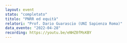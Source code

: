 ```yaml
---
layout: event
stato: "completato"
titolo: "PNRR ed equità"
relatori: "Prof. Dario Guarascio (UNI Sapienza Roma)"
data_evento: "2022-04-28"
recording: https://youtu.be/eNHZ0fMsKBY
---
```

